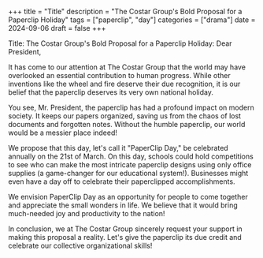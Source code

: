 +++
title = "Title"
description = "The Costar Group's Bold Proposal for a Paperclip Holiday"
tags = ["paperclip", "day"]
categories = ["drama"]
date = 2024-09-06
draft = false
+++

Title: The Costar Group's Bold Proposal for a Paperclip Holiday:
Dear President,

It has come to our attention at The Costar Group that the world may have overlooked an essential contribution to human progress. While other inventions like the wheel and fire deserve their due recognition, it is our belief that the paperclip deserves its very own national holiday.

You see, Mr. President, the paperclip has had a profound impact on modern society. It keeps our papers organized, saving us from the chaos of lost documents and forgotten notes. Without the humble paperclip, our world would be a messier place indeed!

We propose that this day, let's call it "PaperClip Day," be celebrated annually on the 21st of March. On this day, schools could hold competitions to see who can make the most intricate paperclip designs using only office supplies (a game-changer for our educational system!). Businesses might even have a day off to celebrate their paperclipped accomplishments.

We envision PaperClip Day as an opportunity for people to come together and appreciate the small wonders in life. We believe that it would bring much-needed joy and productivity to the nation!

In conclusion, we at The Costar Group sincerely request your support in making this proposal a reality. Let's give the paperclip its due credit and celebrate our collective organizational skills!